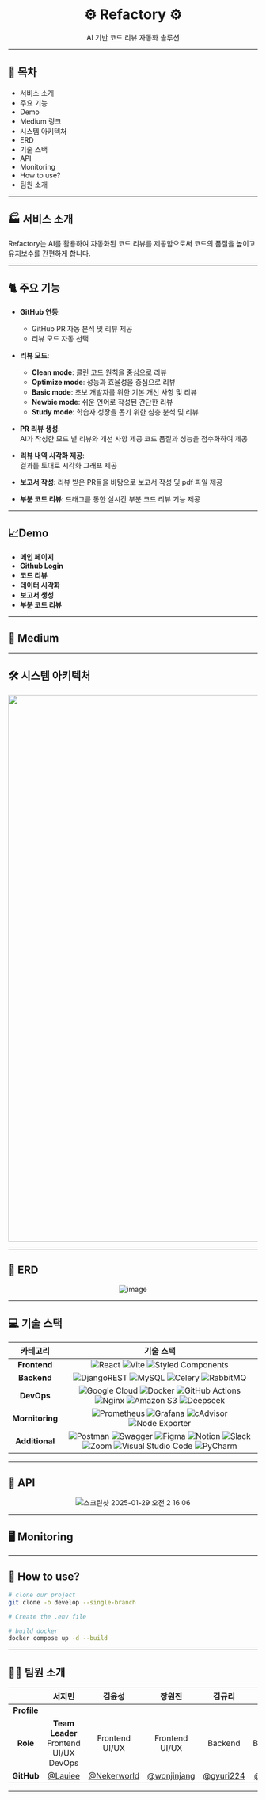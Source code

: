 <div align="center">
  
# ⚙️  **Refactory**  ⚙️
AI 기반 코드 리뷰 자동화 솔루션  

</div>

---

## 📖 목차  
- 서비스 소개  
- 주요 기능
- Demo
- Medium 링크  
- 시스템 아키텍처  
- ERD  
- 기술 스택  
- API
- Monitoring
- How to use?
- 팀원 소개  

---

## 🏭 서비스 소개  
Refactory는 AI를 활용하여 자동화된 코드 리뷰를 제공함으로써 코드의 품질을 높이고 유지보수를 간편하게 합니다.  

---

## 🐈 주요 기능  
- **GitHub 연동**:  
  - GitHub PR 자동 분석 및 리뷰 제공  
  - 리뷰 모드 자동 선택  

- **리뷰 모드**:  
  - **Clean mode**: 클린 코드 원칙을 중심으로 리뷰  
  - **Optimize mode**: 성능과 효율성을 중심으로 리뷰  
  - **Basic mode**: 초보 개발자를 위한 기본 개선 사항 및 리뷰
  - **Newbie mode**: 쉬운 언어로 작성된 간단한 리뷰
  - **Study mode**: 학습자 성장을 돕기 위한 심층 분석 및 리뷰

- **PR 리뷰 생성**:  
  AI가 작성한 모드 별 리뷰와 개선 사항 제공
  코드 품질과 성능을 점수화하여 제공

- **리뷰 내역 시각화 제공**:  
  결과를 토대로 시각화 그래프 제공

- **보고서 작성**:
  리뷰 받은 PR들을 바탕으로 보고서 작성 및 pdf 파일 제공

- **부분 코드 리뷰**:
  드래그를 통한 실시간 부분 코드 리뷰 기능 제공

---
## 📈Demo
- **메인 페이지**
- **Github Login**
- **코드 리뷰**
- **데이터 시각화**
- **보고서 생성**
- **부분 코드 리뷰**

---
## 🐳 Medium  


---

## 🛠 시스템 아키텍처  
<div align="center">

<img width="1105" alt="arcitecture" src="https://github.com/user-attachments/assets/8ee9a536-c623-4db0-affc-f5100a1744d6" />

</div>

---

## 🔑 ERD  
<div align="center">

![image](https://github.com/user-attachments/assets/08bb8ccc-3c6b-46b0-aafb-e0fea64485f0)

</div>

---

## 💻 기술 스택  
| 카테고리          | 기술 스택                                       |  
|:-------------------:|:------------------------------------------------:|  
| **Frontend**     | ![React](https://img.shields.io/badge/react-%2320232a.svg?style=for-the-badge&logo=react&logoColor=%2361DAFB) ![Vite](https://img.shields.io/badge/vite-%23646CFF.svg?style=for-the-badge&logo=vite&logoColor=white) ![Styled Components](https://img.shields.io/badge/styled--components-DB7093?style=for-the-badge&logo=styled-components&logoColor=white)  |
| **Backend**         | ![DjangoREST](https://img.shields.io/badge/DJANGO-REST-ff1709?style=for-the-badge&logo=django&logoColor=white&color=ff1709&labelColor=gray) ![MySQL](https://img.shields.io/badge/mysql-4479A1.svg?style=for-the-badge&logo=mysql&logoColor=white) ![Celery](https://img.shields.io/badge/celery-%23a9cc54.svg?style=for-the-badge&logo=celery&logoColor=ddf4a4) ![RabbitMQ](https://img.shields.io/badge/Rabbitmq-FF6600?style=for-the-badge&logo=rabbitmq&logoColor=white) |  
| **DevOps**           | ![Google Cloud](https://img.shields.io/badge/GoogleCloud-%234285F4.svg?style=for-the-badge&logo=google-cloud&logoColor=white) ![Docker](https://img.shields.io/badge/docker-%230db7ed.svg?style=for-the-badge&logo=docker&logoColor=white) ![GitHub Actions](https://img.shields.io/badge/github%20actions-%232671E5.svg?style=for-the-badge&logo=githubactions&logoColor=white) ![Nginx](https://img.shields.io/badge/nginx-%23009639.svg?style=for-the-badge&logo=nginx&logoColor=white) ![Amazon S3](https://img.shields.io/badge/Amazon%20S3-FF9900?style=for-the-badge&logo=amazons3&logoColor=white) ![Deepseek](https://i.imgur.com/ejWPMAl.png)| 
| **Mornitoring**       | ![Prometheus](https://img.shields.io/badge/Prometheus-E6522C?style=for-the-badge&logo=Prometheus&logoColor=white) ![Grafana](https://img.shields.io/badge/grafana-%23F46800.svg?style=for-the-badge&logo=grafana&logoColor=white) ![cAdvisor](https://i.imgur.com/vO6QYSK.png) ![Node Exporter](https://img.shields.io/badge/Node%20Exporter-orange?style=for-the-badge&logo=prometheus&logoColor=white) |  
| **Additional**           | ![Postman](https://img.shields.io/badge/Postman-FF6C37?style=for-the-badge&logo=postman&logoColor=white) ![Swagger](https://img.shields.io/badge/-Swagger-%23Clojure?style=for-the-badge&logo=swagger&logoColor=white) ![Figma](https://img.shields.io/badge/figma-%23F24E1E.svg?style=for-the-badge&logo=figma&logoColor=white) ![Notion](https://img.shields.io/badge/Notion-%23000000.svg?style=for-the-badge&logo=notion&logoColor=white) ![Slack](https://img.shields.io/badge/Slack-4A154B?style=for-the-badge&logo=slack&logoColor=white) ![Zoom](https://img.shields.io/badge/Zoom-2D8CFF?style=for-the-badge&logo=zoom&logoColor=white) ![Visual Studio Code](https://i.imgur.com/YeY3dpQ.png) ![PyCharm](https://img.shields.io/badge/pycharm-143?style=for-the-badge&logo=pycharm&logoColor=black&color=black&labelColor=green) |  

---

## 📗 API  
<div align="center">
  
![스크린샷 2025-01-29 오전 2 16 06](https://github.com/user-attachments/assets/f2195bf8-4823-4062-8a70-203f8e59338a)

</div>

---
## 🖥️ Monitoring


---
## 🤔 How to use?
```bash
# clone our project
git clone -b develop --single-branch
```
```bash
# Create the .env file
```
```bash
# build docker
docker compose up -d --build
```
---
## 👨‍💻 팀원 소개  
<div align="center">

|            | **서지민**   | **김윤성**   | **장원진**   | **김규리**   | **김아인**   | **류정훈**   | **이융현**   |
|:--------------:|:--------------:|:--------------:|:--------------:|:--------------:|:--------------:|:--------------:|:--------------:|
| **Profile** | |  |  || | | |
| **Role**   | **Team Leader**<br>Frontend<br>UI/UX<br>DevOps | Frontend<br>UI/UX | Frontend<br>UI/UX | Backend | Backend | Backend | Backend |
| **GitHub** | [@Lauiee](https://github.com/Lauiee) | [@Nekerworld](https://github.com/Nekerworld) | [@wonjinjang](https://github.com/wonjinjang) | [@gyuri224](https://github.com/gyuri224) | [@einhin](https://github.com/einhn) | [@RYUJEONGHUN](https://github.com/RYUJEONGHUN) | [@fostacion](https://github.com/fostacion) |

</div>

---
